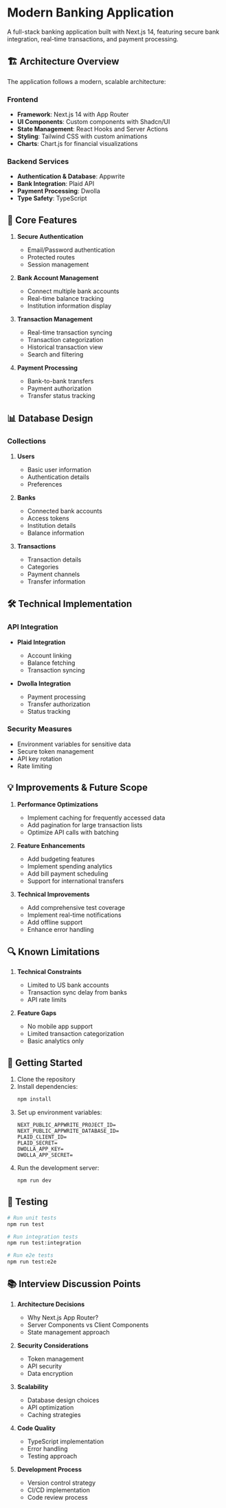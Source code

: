 # Modern Banking Application

A full-stack banking application built with Next.js 14, featuring secure bank integration, real-time transactions, and payment processing.

## 🏗️ Architecture Overview

The application follows a modern, scalable architecture:

### Frontend
- **Framework**: Next.js 14 with App Router
- **UI Components**: Custom components with Shadcn/UI
- **State Management**: React Hooks and Server Actions
- **Styling**: Tailwind CSS with custom animations
- **Charts**: Chart.js for financial visualizations

### Backend Services
- **Authentication & Database**: Appwrite
- **Bank Integration**: Plaid API
- **Payment Processing**: Dwolla
- **Type Safety**: TypeScript

## 🔐 Core Features

1. **Secure Authentication**
   - Email/Password authentication
   - Protected routes
   - Session management

2. **Bank Account Management**
   - Connect multiple bank accounts
   - Real-time balance tracking
   - Institution information display

3. **Transaction Management**
   - Real-time transaction syncing
   - Transaction categorization
   - Historical transaction view
   - Search and filtering

4. **Payment Processing**
   - Bank-to-bank transfers
   - Payment authorization
   - Transfer status tracking

## 📊 Database Design

### Collections

1. **Users**
   - Basic user information
   - Authentication details
   - Preferences

2. **Banks**
   - Connected bank accounts
   - Access tokens
   - Institution details
   - Balance information

3. **Transactions**
   - Transaction details
   - Categories
   - Payment channels
   - Transfer information

## 🛠️ Technical Implementation

### API Integration
- **Plaid Integration**
  - Account linking
  - Balance fetching
  - Transaction syncing
  
- **Dwolla Integration**
  - Payment processing
  - Transfer authorization
  - Status tracking

### Security Measures
- Environment variables for sensitive data
- Secure token management
- API key rotation
- Rate limiting

## 💡 Improvements & Future Scope

1. **Performance Optimizations**
   - Implement caching for frequently accessed data
   - Add pagination for large transaction lists
   - Optimize API calls with batching

2. **Feature Enhancements**
   - Add budgeting features
   - Implement spending analytics
   - Add bill payment scheduling
   - Support for international transfers

3. **Technical Improvements**
   - Add comprehensive test coverage
   - Implement real-time notifications
   - Add offline support
   - Enhance error handling

## 🔍 Known Limitations

1. **Technical Constraints**
   - Limited to US bank accounts
   - Transaction sync delay from banks
   - API rate limits

2. **Feature Gaps**
   - No mobile app support
   - Limited transaction categorization
   - Basic analytics only

## 🚀 Getting Started

1. Clone the repository
2. Install dependencies:
   ```bash
   npm install
   ```
3. Set up environment variables:
   ```env
   NEXT_PUBLIC_APPWRITE_PROJECT_ID=
   NEXT_PUBLIC_APPWRITE_DATABASE_ID=
   PLAID_CLIENT_ID=
   PLAID_SECRET=
   DWOLLA_APP_KEY=
   DWOLLA_APP_SECRET=
   ```
4. Run the development server:
   ```bash
   npm run dev
   ```

## 🧪 Testing

```bash
# Run unit tests
npm run test

# Run integration tests
npm run test:integration

# Run e2e tests
npm run test:e2e
```

## 📚 Interview Discussion Points

1. **Architecture Decisions**
   - Why Next.js App Router?
   - Server Components vs Client Components
   - State management approach

2. **Security Considerations**
   - Token management
   - API security
   - Data encryption

3. **Scalability**
   - Database design choices
   - API optimization
   - Caching strategies

4. **Code Quality**
   - TypeScript implementation
   - Error handling
   - Testing approach

5. **Development Process**
   - Version control strategy
   - CI/CD implementation
   - Code review process
